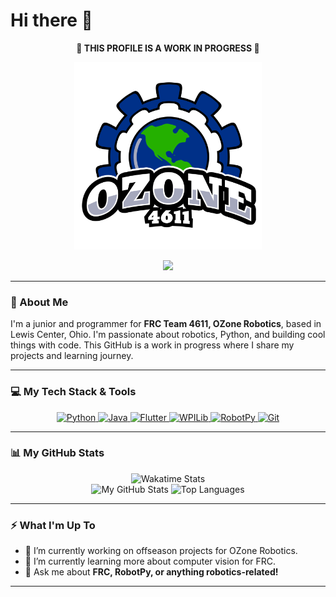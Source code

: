 # Hi there 👋
<p align="center">
  <strong>🚧 THIS PROFILE IS A WORK IN PROGRESS 🚧</strong>
</p>

<p align="center">
  <img src="./main_col(1).png" alt="OZone Robotics Logo" width="300"/>
</p>

<p align="center">
  <img src="https://readme-typing-svg.herokuapp.com?font=Fira+Code&size=22&color=00A95C&center=true&vCenter=true&width=435&lines=Student+Programmer;FRC+Team+4611+-+OZone+Robotics;RobotPy+%26+Flutter+Developer;Always+building+something+new..."/>
</p>

---

### 🤖 About Me

I'm a junior and programmer for **FRC Team 4611, OZone Robotics**, based in Lewis Center, Ohio. I'm passionate about robotics, Python, and building cool things with code. This GitHub is a work in progress where I share my projects and learning journey.

---

### 💻 My Tech Stack & Tools

<p align="center">
  <a href="https://www.python.org" target="_blank"> <img src="https://img.shields.io/badge/Python-3776AB?style=for-the-badge&logo=python&logoColor=white" alt="Python"/> </a>
  <a href="https://www.java.com" target="_blank"> <img src="https://img.shields.io/badge/Java-ED8B00?style=for-the-badge&logo=java&logoColor=white" alt="Java"/> </a>
  <a href="https://flutter.dev" target="_blank"> <img src="https://img.shields.io/badge/Flutter-02569B?style=for-the-badge&logo=flutter&logoColor=white" alt="Flutter"/> </a>
  <a href="https://docs.wpilib.org/" target="_blank"> <img src="https://img.shields.io/badge/WPILib-0066B3?style=for-the-badge&logo=cplusplus&logoColor=white" alt="WPILib"/> </a>
  <a href="https://robotpy.readthedocs.io/" target="_blank"> <img src="https://img.shields.io/badge/RobotPy-E5732F?style=for-the-badge&logo=python&logoColor=white" alt="RobotPy"/> </a>
  <a href="https://git-scm.com/" target="_blank"> <img src="https://img.shields.io/badge/GIT-E44C30?style=for-the-badge&logo=git&logoColor=white" alt="Git"/> </a>
</p>

---

### 📊 My GitHub Stats

<p align="center">
  <img src="https://github-readme-stats.hackclub.dev/api/wakatime?username=945&api_domain=hackatime.hackclub.com&&custom_title=Hackatime+Stats&layout=compact&cache_seconds=0&langs_count=8&theme=dark" alt="Wakatime Stats"/>
  <br/>
  <img src="https://github-readme-stats.vercel.app/api?username=PRODOFFICAL&show_icons=true&theme=darcula&include_all_commits=true&count_private=true" alt="My GitHub Stats"/>
  <img src="https://github-readme-stats.vercel.app/api/top-langs/?username=PRODOFFICAL&layout=compact&theme=darcula" alt="Top Languages"/>
</p>

---

### ⚡ What I'm Up To

- 🔭 I’m currently working on offseason projects for OZone Robotics.
- 🌱 I’m currently learning more about computer vision for FRC.
- 💬 Ask me about **FRC, RobotPy, or anything robotics-related!**

---


